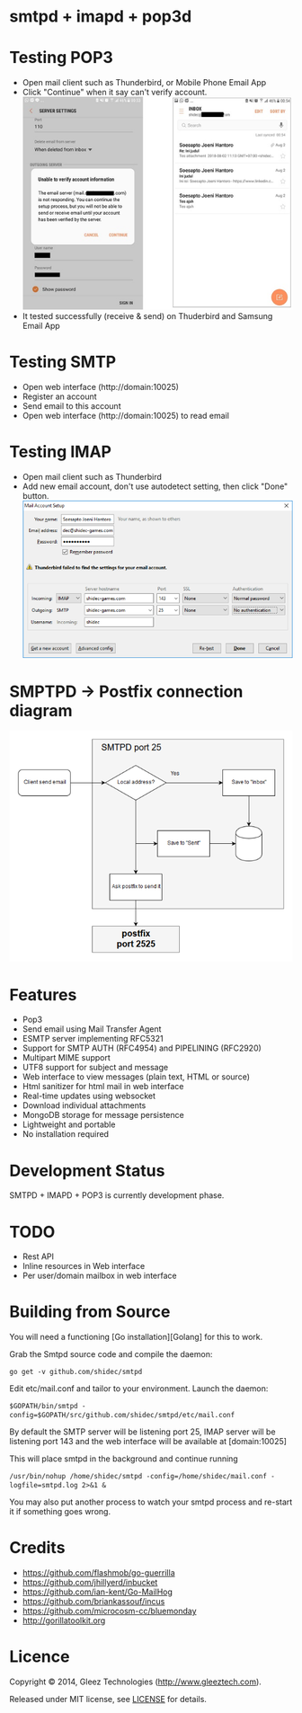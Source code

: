 smtpd + imapd + pop3d
=========================================================

Testing POP3
=========================================================
* Open mail client such as Thunderbird, or Mobile Phone Email App
* Click "Continue" when it say can't verify account.
![Mail client setup](images/email_setting.jpg "Tested on Samsung Email App")
* It tested successfully (receive & send) on Thuderbird and Samsung Email App

Testing SMTP
=========================================================
* Open web interface (http://domain:10025)
* Register an account
* Send email to this account
* Open web interface (http://domain:10025) to read email

Testing IMAP
=========================================================
* Open mail client such as Thunderbird
* Add new email account, don't use autodetect setting, then click "Done" button.
![Mail client setup](images/mail_client_setup.png "Mail Client setup")

SMPTPD -> Postfix connection diagram
=========================================================
![SMPTPD -> Postfix connection diagram](images/smtpd_diagram.png "SMPTPD -> Postfix connection diagram")

Features
=========================================================

* Pop3
* Send email using Mail Transfer Agent
* ESMTP server implementing RFC5321
* Support for SMTP AUTH (RFC4954) and PIPELINING (RFC2920)
* Multipart MIME support
* UTF8 support for subject and message
* Web interface to view messages (plain text, HTML or source)
* Html sanitizer for html mail in web interface
* Real-time updates using websocket
* Download individual attachments
* MongoDB storage for message persistence
* Lightweight and portable
* No installation required

Development Status
=========================================================

SMTPD + IMAPD + POP3 is currently development phase.


TODO
=========================================================

* Rest API
* Inline resources in Web interface
* Per user/domain mailbox in web interface


Building from Source
=========================================================

You will need a functioning [Go installation][Golang] for this to work.

Grab the Smtpd source code and compile the daemon:

    go get -v github.com/shidec/smtpd

Edit etc/mail.conf and tailor to your environment. Launch the daemon:

    $GOPATH/bin/smtpd -config=$GOPATH/src/github.com/shidec/smtpd/etc/mail.conf

By default the SMTP server will be listening port 25,
IMAP server will be listening port 143 and
the web interface will be available at [domain:10025]

This will place smtpd in the background and continue running

	/usr/bin/nohup /home/shidec/smtpd -config=/home/shidec/mail.conf -logfile=smtpd.log 2>&1 &

You may also put another process to watch your smtpd process and re-start it
if something goes wrong.


Credits
=========================================================
* https://github.com/flashmob/go-guerrilla
* https://github.com/jhillyerd/inbucket
* https://github.com/ian-kent/Go-MailHog
* https://github.com/briankassouf/incus
* https://github.com/microcosm-cc/bluemonday
* http://gorillatoolkit.org

Licence
=========================================================

Copyright ©‎ 2014, Gleez Technologies (http://www.gleeztech.com).

Released under MIT license, see [LICENSE](license) for details.